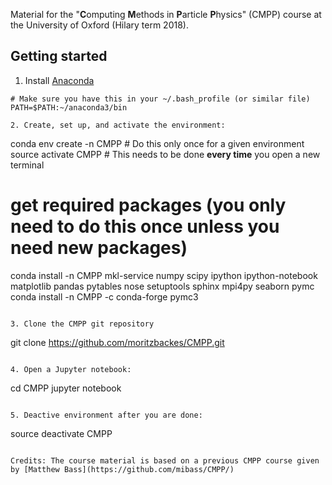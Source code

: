 Material for the "**C**omputing **M**ethods in **P**article **P**hysics" (CMPP) course at the University of Oxford (Hilary term 2018). 

## Getting started

1. Install [Anaconda](https://conda.io/docs/user-guide/install/index.html)
~~~
# Make sure you have this in your ~/.bash_profile (or similar file)
PATH=$PATH:~/anaconda3/bin 

2. Create, set up, and activate the environment:
~~~
conda env create -n CMPP  # Do this only once for a given environment
source activate CMPP      # This needs to be done **every time** you open a new terminal
# get required packages (you only need to do this once unless you need new packages)
conda install -n CMPP mkl-service numpy scipy ipython ipython-notebook matplotlib pandas pytables nose setuptools sphinx mpi4py seaborn pymc
conda install -n CMPP -c conda-forge pymc3
~~~

3. Clone the CMPP git repository 
~~~
git clone https://github.com/moritzbackes/CMPP.git
~~~

4. Open a Jupyter notebook:
~~~
cd CMPP
jupyter notebook
~~~

5. Deactive environment after you are done:
~~~
source deactivate CMPP
~~~

Credits: The course material is based on a previous CMPP course given by [Matthew Bass](https://github.com/mibass/CMPP/)
